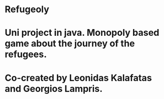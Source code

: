 # Refugeoly
# Uni project in java. Monopoly based game about the journey of the refugees. 
# Co-created by Leonidas Kalafatas and Georgios Lampris.
